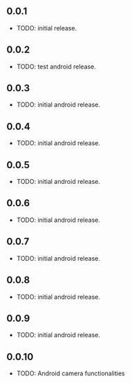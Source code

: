 ## 0.0.1

- TODO: initial release.

## 0.0.2

- TODO: test android release.

## 0.0.3

- TODO: initial android release.

## 0.0.4

- TODO: initial android release.

## 0.0.5

- TODO: initial android release.

## 0.0.6

- TODO: initial android release.

## 0.0.7

- TODO: initial android release.

## 0.0.8

- TODO: initial android release.

## 0.0.9

- TODO: initial android release.

## 0.0.10

- TODO: Android camera functionalities

